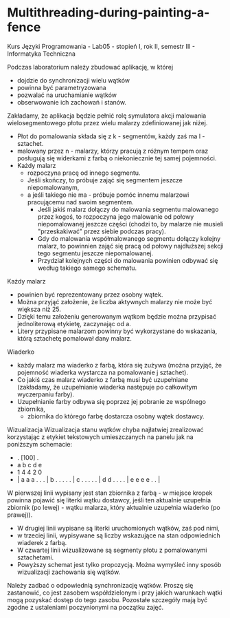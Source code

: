 # Multithreading-during-painting-a-fence
Kurs Języki Programowania - Lab05 - stopień I, rok II, semestr III - Informatyka Techniczna

Podczas laboratorium należy zbudować aplikację, w której 
- dojdzie do synchronizacji wielu wątków
- powinna być parametryzowana
- pozwalać na uruchamianie wątków
- obserwowanie ich zachowań i stanów.

Zakładamy, że aplikacja będzie pełnić rolę symulatora akcji malowania wielosegmentowego płotu przez wielu malarzy zdefiniowanej jak niżej.
- Płot do pomalowania składa się z k - segmentów, każdy zaś ma l - sztachet.
- malowany przez n - malarzy, którzy pracują z różnym tempem oraz posługują się widerkami z farbą o niekoniecznie tej samej pojemności.
- Każdy malarz 
	- rozpoczyna pracę od innego segmentu. 
	- Jeśli skończy, to próbuje zająć się segmentem jeszcze niepomalowanym, 
	- a jeśli takiego nie ma - próbuje pomóc innemu malarzowi pracującemu nad swoim segmentem.
		- Jeśli jakiś malarz dołączy do malowania segmentu malowanego przez kogoś, to rozpoczyna jego malowanie od połowy niepomalowanej jeszcze części (chodzi  			to, by malarze nie musieli "przeskakiwać" przez siebie podczas pracy). 
		- Gdy do malowania współmalowanego segmentu dołączy kolejny malarz, to powinnien zająć się pracą od połowy najdłuższej sekcji tego segmentu jeszcze 				niepomalowanej. 
		- Przydział kolejnych części do malowania powinien odbywać się według takiego samego schematu.

Każdy malarz 
- powinien być reprezentowany przez osobny wątek. 
- Można przyjąć założenie, że liczba aktywnych malarzy nie może być większa niż 25. 
- Dzięki temu założeniu generowanym wątkom będzie można przypisać jednoliterową etykietę, zaczynając od a. 
- Litery przypisane malarzom powinny być wykorzystane do wskazania, którą sztachetę pomalował dany malarz.

Wiaderko
- każdy malarz ma wiaderko z farbą, która się zużywa (można przyjąć, że pojemność wiaderka wystarcza na pomalowanie j sztachet). 
- Co jakiś czas malarz wiaderko z farbą musi być uzupełniane (zakładamy, że uzupełnianie wiaderka następuje po całkowitym wyczerpaniu farby). 
- Uzupełnianie farby odbywa się poprzez jej pobranie ze wspólnego zbiornika, 
	- zbiornika do którego farbę dostarcza osobny wątek dostawcy.

Wizualizacja
Wizualizacja stanu wątków chyba najłatwiej zrealizować korzystając z etykiet tekstowych umieszczanych na panelu jak na poniższym schemacie:
- . [100] .
- a  b  c  d  e
- 1  4  4  2  0
- | a a a . . . | b . . . . . | c . . . . . | d d . . . . | e e e e . . | 

W pierwszej linii wypisany jest stan zbiornika z farbą 
	- w miejsce kropek powinna pojawić się literki wątku dostawcy, jeśli ten aktualnie uzupełnia zbiornik (po lewej) 
	- wątku malarza, który aktualnie uzupełnia wiaderko (po prawej)).
- W drugiej linii wypisane są literki uruchomionych wątków, zaś pod nimi, 
- w trzeciej linii, wypisywane są liczby wskazujące na stan odpowiednich wiaderek z farbą. 
- W czwartej linii wizualizowane są segmenty płotu z pomalowanymi sztachetami.
- Powyższy schemat jest tylko propozycją. Można wymyśleć inny sposób wizualizacji zachowania się wątków.

Należy zadbać o odpowiednią synchronizację wątków. Proszę się zastanowić, co jest zasobem współdzielonym i przy jakich warunkach wątki mogą pozyskać dostęp do tego zasobu.
Pozostałe szczegóły mają być zgodne z ustaleniami poczynionymi na początku zajęć.

